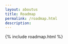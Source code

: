 ```yaml
---
layout: aboutus
title: Roadmap
permalink: /roadmap.html
description:
---
```


{% include roadmap.html %}